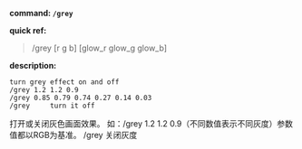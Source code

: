 <!-- BEGIN_AUTOGEN: do NOT edit in this block -->

**command: `/grey`**

**quick ref:**
> /grey [r g b] [glow_r glow_g glow_b]

**description:**

```
turn grey effect on and off
/grey 1.2 1.2 0.9
/grey 0.85 0.79 0.74 0.27 0.14 0.03
/grey	  turn it off
```

<!-- END_AUTOGEN-->
打开或关闭灰色画面效果。
如：/grey 1.2 1.2 0.9（不同数值表示不同灰度）参数值都以RGB为基准。
/grey 关闭灰度